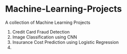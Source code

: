 # Machine-Learning-Projects
A collection of Machine Learning Projects

1. Credit Card Fraud Detection
2. Image Classification using CNN
3. Insurance Cost Prediction using Logistic Regression
4. 